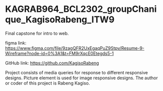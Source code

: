 # KAGRAB964_BCL2302_groupChanique_KagisoRabeng_ITW9
Final capstone for intro to web.

figma link: https://www.figma.com/file/9zagQFR2UxEgaqPuZ9Stpv/Resume-9-Wireframe?node-id=0%3A1&t=FM9rXqcE0Etegds5-1

GitHub link: https://github.com/KagisoRabeng

Project consists of media queries for response to different responsive designs. Picture element is used for image responsive designs. The author or coder of this project is Rabeng Kagiso.